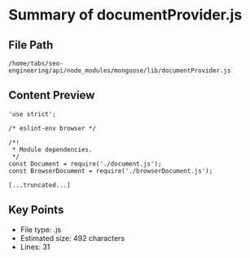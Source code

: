 # Summary of documentProvider.js
  
## File Path
`/home/tabs/seo-engineering/api/node_modules/mongoose/lib/documentProvider.js`

## Content Preview
```
'use strict';

/* eslint-env browser */

/*!
 * Module dependencies.
 */
const Document = require('./document.js');
const BrowserDocument = require('./browserDocument.js');

[...truncated...]
```

## Key Points
- File type: .js
- Estimated size: 492 characters
- Lines: 31
